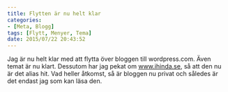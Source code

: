 ```yaml
---
title: Flytten är nu helt klar
categories:
- [Meta, Blogg]
tags: [Flytt, Menyer, Tema]
date: 2015/07/22 20:43:52
---
```

Jag är nu helt klar med att flytta över bloggen till wordpress.com. Även temat är nu klart. Dessutom har jag pekat om www.ihinda.se, så att den nu är det alias hit. Vad heller åtkomst, så är bloggen nu privat och således är det endast jag som kan läsa den.
